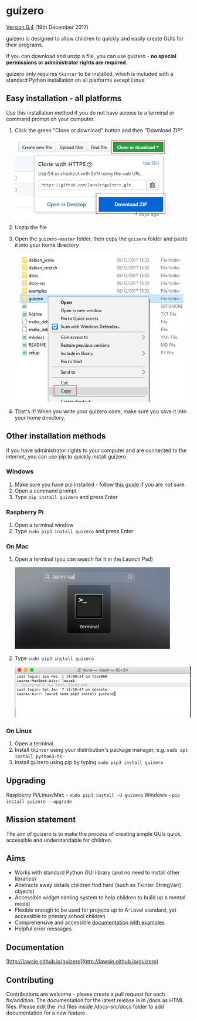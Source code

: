 # guizero

[Version 0.4](changelog.md) (19th December 2017)

guizero is designed to allow children to quickly and easily create GUIs for their programs.

If you can download and unzip a file, you can use guizero - **no special permissions or administrator rights are required**.

guizero only requires `tkinter` to be installed, which is included with a standard Python installation on all platforms except Linux.

## Easy installation - all platforms

Use this installation method if you do not have access to a terminal or command prompt on your computer.

1. Click the green "Clone or download" button and then "Download ZIP"

    ![Download the zip](images/download-zip.png)

2. Unzip the file

3. Open the `guizero-master` folder, then copy the `guizero` folder and paste it into your home directory

    ![Copy the guizero folder](images/copy-guizero.png)

4. That's it! When you write your guizero code, make sure you save it into your home directory.

## Other installation methods

If you have administrator rights to your computer and are connected to the internet, you can use pip to quickly install guizero.

### Windows

1. Make sure you have pip installed - follow [this guide](https://projects.raspberrypi.org/en/projects/using-pip-on-windows) if you are not sure.
2. Open a command prompt
3. Type `pip install guizero` and press Enter

### Raspberry Pi

1. Open a terminal window
2. Type `sudo pip3 install guizero` and press Enter

### On Mac
1. Open a terminal (you can search for it in the Launch Pad)

    ![Mac terminal](images/mac-terminal.png)

2. Type `sudo pip3 install guizero`

    ![Mac install screenshot](images/mac-install.png)

### On Linux

1. Open a terminal
2. Install `tkinter` using your distribution's package manager, e.g. `sudo apt install python3-tk`
3. Install guizero using pip by typing `sudo pip3 install guizero`

## Upgrading

Raspberry Pi/Linux/Mac - `sudo pip3 install -U guizero`
Windows - `pip install guizero --upgrade`

## Mission statement
The aim of guizero is to make the process of creating simple GUIs quick, accessible and understandable for children.

## Aims
* Works with standard Python GUI library (and no need to install other libraries)
* Abstracts away details children find hard (such as Tkinter StringVar() objects)
* Accessible widget naming system to help children to build up a mental model
* Flexible enough to be used for projects up to A-Level standard, yet accessible to primary school children
* Comprehensive and accessible [documentation with examples](http://lawsie.github.io/guizero)
* Helpful error messages

## Documentation

[http://lawsie.github.io/guizero](http://lawsie.github.io/guizero)

## Contributing

Contributions are welcome - please create a pull request for each fix/addition. The documentation for the latest release is in /docs as HTML files. Please edit the .md files inside /docs-src/docs folder to add documentation for a new feature.
